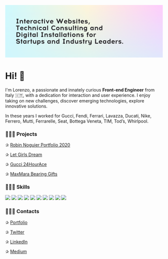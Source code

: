 [![Header](https://raw.githubusercontent.com/lorenzocadamuro/lorenzocadamuro/main/assets/header.png "Header")](https://lorenzocadamuro.com)

# Hi! 👋

I'm Lorenzo, a passionate and innately curious **Front-end Engineer** from Italy 🇮🇹, with a dedication for interaction and user experience. I enjoy taking on new challenges, discover emerging technologies, explore innovative solutions.

In these years I worked for Gucci, Fendi, Ferrari, Lavazza, Ducati, Nike, Ferrero, Mutti, Ferrarelle, Seat, Bottega Veneta, TIM, Tod’s, Whirlpool.


### 🦸🏻‍♂️ Projects

✰ [Robin Noguier Portfolio 2020](https://robin-noguier.com)

✰ [Let Girls Dream](https://www.letgirlsdream.org)

✰ [Gucci 24HourAce](http://24hourace.gucci.com)

✰ [MaxMara Bearing Gifts](https://maxmara-bearinggifts.betteringbrands.com)

### 👨🏻‍🔧 Skills

![](https://img.shields.io/badge/React-★★★★★-informational?style=flat&logo=React&color=0096ff)
![](https://img.shields.io/badge/Next.js-★★★★★-informational?style=flat&logo=Next.js&color=0096ff)
![](https://img.shields.io/badge/CI/CD-★★★★★-informational?style=flat&logo=Gitlab&color=0096ff)
![](https://img.shields.io/badge/Vue-★★★★☆-informational?style=flat&logo=Vue.js&color=617f9b)
![](https://img.shields.io/badge/Nuxt.js-★★★★☆-informational?style=flat&logo=Nuxt.js&color=617f9b)
![](https://img.shields.io/badge/Three.js-★★★☆☆-informational?style=flat&logo=WebGL&color=617f9b)
![](https://img.shields.io/badge/GLSL-★★★☆☆-informational?style=flat&logo=WebGL&color=617f9b)
![](https://img.shields.io/badge/AWS-★★★☆☆-informational?style=flat&logo=Amazon_AWS&color=617f9b)
![](https://img.shields.io/badge/Node.js-★★★☆☆-informational?style=flat&logo=Node.js&color=617f9b)
![](https://img.shields.io/badge/Docker-★★☆☆☆-informational?style=flat&logo=Docker&color=617f9b)

### 👨🏻‍💼 Contacts

✰ [Portfolio](https://lorenzocadamuro.com)

✰ [Twitter](https://twitter.com/lorenzocadamuro)

✰ [LinkedIn](https://www.linkedin.com/in/lorenzocadamuro)

✰ [Medium](https://medium.com/@lorenzocadamuro)
